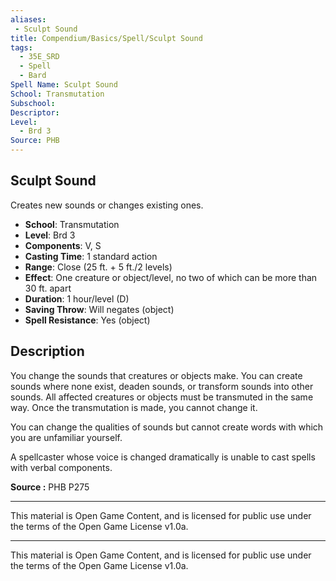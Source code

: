 ```yaml
---
aliases:
 - Sculpt Sound  
title: Compendium/Basics/Spell/Sculpt Sound  
tags:  
  - 35E_SRD  
  - Spell  
  - Bard  
Spell Name: Sculpt Sound  
School: Transmutation  
Subschool:  
Descriptor:  
Level:  
  - Brd 3  
Source: PHB  
---
```


## Sculpt Sound

Creates new sounds or changes existing ones.

- **School**: Transmutation  
- **Level**: Brd 3  
- **Components**: V, S  
- **Casting Time**: 1 standard action  
- **Range**: Close (25 ft. + 5 ft./2 levels)  
- **Effect**: One creature or object/level, no two of which can be more than 30 ft. apart  
- **Duration**: 1 hour/level (D)  
- **Saving Throw**: Will negates (object)  
- **Spell Resistance**: Yes (object)  

## Description

You change the sounds that creatures or objects make. You can create sounds where none exist, deaden sounds, or transform sounds into other sounds. All affected creatures or objects must be transmuted in the same way. Once the transmutation is made, you cannot change it.

You can change the qualities of sounds but cannot create words with which you are unfamiliar yourself.

A spellcaster whose voice is changed dramatically is unable to cast spells with verbal components.


**Source :** PHB P275

---

This material is Open Game Content, and is licensed for public use under  
the terms of the Open Game License v1.0a.

---

This material is Open Game Content, and is licensed for public use under the terms of the Open Game License v1.0a.
